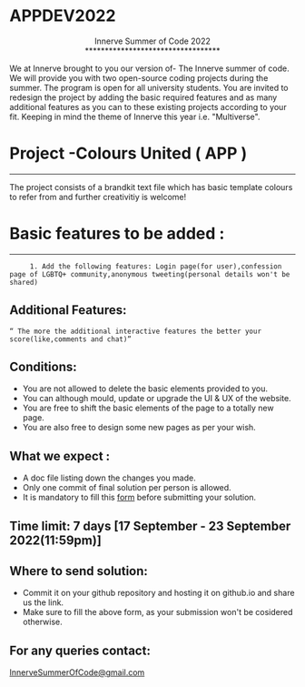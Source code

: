 # APPDEV2022
<p align="center">Innerve Summer of Code 2022
</br>**********************************</p>
													
We at Innerve brought to you our version of- The Innerve summer of code. We will 
provide you with two open-source coding projects during the summer. The program is open for all university students.
You are invited to redesign the project by adding the basic required features and as many additional features as you can to these
existing projects according to your fit. Keeping in mind the theme of Innerve this year i.e. "Multiverse". 

# Project  -Colours United ( APP )
--------------------------------
The project consists of a brandkit text file which has basic template colours to refer from and further creativitiy is welcome! 

# Basic features to be added :
----------------------------
         1. Add the following features: Login page(for user),confession page of LGBTQ+ community,anonymous tweeting(personal details won't be shared)
Additional Features:
--------------------
	“ The more the additional interactive features the better your score(like,comments and chat)”
 
Conditions:
-----------
- You are not allowed to delete the basic elements provided to you.
- You can although mould, update or upgrade the UI & UX of the website.
- You are free to shift the basic elements of the page to a totally new page.
- You are also free to design some new pages as per your wish.

What we expect :
----------------
- A doc file listing down the changes you made.
- Only one commit of final solution per person is allowed.
- It is mandatory to fill this [form](https://docs.google.com/forms/u/0/d/13gWe8xIVJ1yDuK4Nc1C_RYAoK_-PPNPyNP47p-70cmQ/edit) before submitting your solution. 

Time limit: 7 days [17 September - 23 September 2022(11:59pm)]
-----------

Where to send solution:
-----------------------
- Commit it on your github repository and hosting it on github.io and share us the link.
- Make sure to fill the above form, as your submission won't be cosidered otherwise. 

For any queries contact: 
------------------------
   InnerveSummerOfCode@gmail.com
